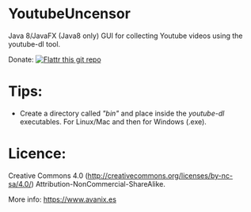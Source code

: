 # **YoutubeUncensor**
Java 8/JavaFX (Java8 only) GUI for collecting Youtube videos using the youtube-dl tool.

Donate: [![Flattr this git repo](http://api.flattr.com/button/flattr-badge-large.png)](https://flattr.com/submit/auto?user_id=juanjofm&url=https://github.com/juanjofm/YoutubeUncensor.git&title=YoutubeUncensor&language=&tags=github&category=software) 

# **Tips:**

 - Create a directory called *"bin"* and place inside the *youtube-dl* executables. For Linux/Mac and then for Windows (.exe).

# **Licence:**

Creative Commons 4.0 (http://creativecommons.org/licenses/by-nc-sa/4.0/) Attribution-NonCommercial-ShareAlike.

More info: https://www.avanix.es

